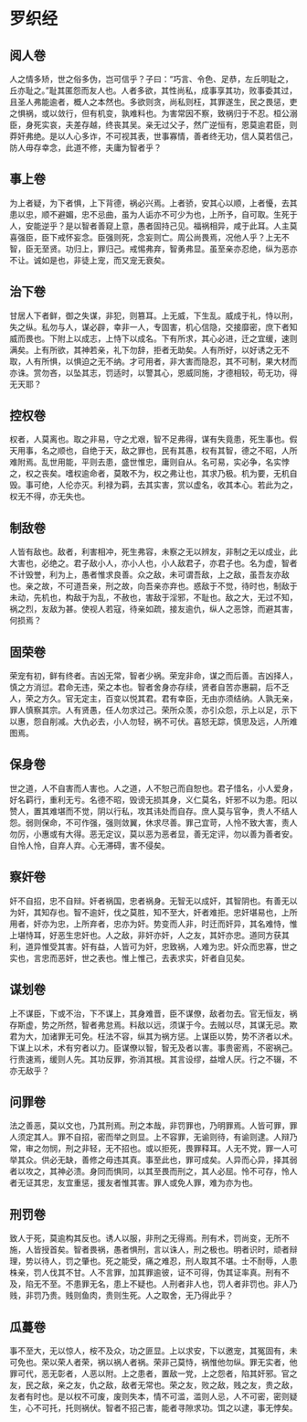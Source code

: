 # 罗织经

## 阅人卷

人之情多矫，世之俗多伪，岂可信乎？子曰：“巧言、令色、足恭，左丘明耻之，丘亦耻之。”耻其匿怨而友人也。人者多欲，其性尚私，成事享其功，败事委其过，且圣人弗能逾者，概人之本然也。多欲则贪，尚私则枉，其罪遂生，民之畏惩，吏之惧祸，或以敛行，但有机变，孰难料也。为害常因不察，致祸归于不忍。桓公溺臣，身死实哀，夫差存越，终丧其吴。亲无过父子，然广逆恒有，恩莫逾君臣，则莽奸弗绝。是以人心多诈，不可视其表，世事寡情，善者终无功，信人莫若信己，防人毋存幸念，此道不修，夫庸为智者乎？

## 事上卷

为上者疑，为下者惧，上下背德，祸必兴焉。上者骄，安其心以顺，上者懮，去其患以忠，顺不避媚，忠不忌曲，虽为人诟亦不可少为也，上所予，自可取。生死于人，安能逆乎？是以智者善窥上意，愚者固持己见。福祸相异，咸于此耳。人主莫喜强臣，臣下戒怀妄念。臣强则死，念妄则亡。周公尚畏焉，况他人乎？上无不智，臣无至贤。功归上，罪归己。戒惕弗弃，智勇弗显。虽至亲亦忍绝，纵为恶亦不让。诚如是也，非徒上宠，而又宠无衰矣。

## 治下卷

甘居人下者鲜，御之失谋，非犯，则篡耳。上无威，下生乱。威成于礼，恃以刑，失之纵。私勿与人，谋必辟，幸非一人，专固害，机心信隐，交接靡密，庶下者知威而畏也。下附上以成志，上恃下以成名。下有所求，其心必进，迁之宜缓，速则满矣。上有所欲，其神若亲，礼下勿辞，拒者无助矣。人有所好，以好诱之无不取，人有所惧，以惧迫之无不纳。才可用者，非大害而隐忍，其不可制，果大材而亦诛。赏勿吝，以坠其志，罚适时，以警其心，恩威同施，才德相较，苟无功，得无天耶？

## 控权卷

权者，人莫离也。取之非易，守之尤艰，智不足弗得，谋有失竟患，死生事也。假天用事，名之顺也，自绝于天，敌之罪也，民有其愚，权有其智，德之不昭，人所难附焉。乱世用能，平则去患，盛世惟忠，庸则自从。名可易，实必争，名实悖之，权之丧矣。嗜权逾命者，莫敢不为，权之弗让也，其求乃极。机为要，无机自毁。事可绝，人伦亦灭。利禄为羁，去其实害，赏以虚名，收其本心。若此为之，权无不得，亦无失也。

## 制敌卷

人皆有敌也。敌者，利害相冲，死生弗容，未察之无以辨友，非制之无以成业，此大害也，必绝之。君子敌小人，亦小人也，小人敌君子，亦君子也。名为虚，智者不计毁誉，利为上，愚者惟求良善。众之敌，未可谓吾敌，上之敌，虽吾友亦敌也。亲之故，不可道吾亲，刑之故，向吾亲亦弃也。惑敌于不觉，待时也，制敌于未动，先机也，构敌于为乱，不赦也，害敌于淫邪，不耻也。敌之大，无过不知，祸之烈，友敌为甚。使视人若寇，待亲如疏，接友逾仇，纵人之恶馀，而避其害，何损焉？

## 固荣卷

荣宠有初，鲜有终者。吉凶无常，智者少祸。荣宠非命，谋之而后善。吉凶择人，慎之方消愆。君命无违，荣之本也。智者舍身亦存续，贤者自苦亦惠嗣，后不乏人，荣之方久。官无定主，百变以悦其君。君有幸臣，无由亦须结纳。人孰无亲，罪人慎察其宗。人有贤愚，任人勿求过己。荣所众羡，亦引众怨，示上以足，示下以惠，怨自削减。大仇必去，小人勿轻，祸不可伏。喜怒无踪，慎思及远，人所难图焉。

## 保身卷

世之道，人不自害而人害也。人之道，人不恕己而自恕也。君子惜名，小人爱身，好名羁行，重利无亏。名德不昭，毁谤无损其身，义仁莫名，奸邪不以为患。阳以赞人，置其难堪而不觉，阴以行私，攻其讳处而自存。庶人莫与官争，贵人不结人怨。弱则保命，不可作强，强则敛翼，休求尽善。罪己宜苛，人怜不致大害，责人勿厉，小惠或有大得。恶无定议，莫以恶为恶者显，善无定评，勿以善为善者安。自怜人怜，自弃人弃。心无滞碍，害不侵矣。

## 察奸卷

奸不自招，忠不自辩。奸者祸国，忠者祸身。无智无以成奸，其智阴也。有善无以为奸，其知存也。智不逾奸，伐之莫胜，知不至大，奸者难拒。忠奸堪易也，上所用者，奸亦为忠，上所弃者，忠亦为奸。势变而人非，时迁而奸异，其名难恃，惟上堪恃耳，好恶生忠奸也。人之敌，非奸亦奸，人之友，其奸亦忠。道同方获其利，道异惟受其害。奸有益，人皆可为奸，忠致祸，人难为忠。奸众而忠寡，世之实也，言忠而恶奸，世之表也。惟上惟己，去表求实，奸者自见矣。

## 谋划卷

上不谋臣，下或不治，下不谋上，其身难晋，臣不谋僚，敌者勿去。官无恒友，祸存斯虚，势之所然，智者弗怠焉。料敌以远，须谋于今。去贼以尽，其谋无忌。欺君为大，加诸罪无可免。枉法不容，纵其为祸方惩。上谋臣以势，势不济者以术。下谋上以术，术有穷者以力。臣谋僚以智，智无及者以害。事贵密焉，不密祸己。行贵速焉，缓则人先。其功反罪，弥消其根。其言设缪，益增人厌。行之不辍，不亦无敌乎？

## 问罪卷

法之善恶，莫以文也，乃其刑焉。刑之本哉，非罚罪也，乃明罪焉。人皆可罪，罪人须定其人。罪不自招，密而举之则显。上不容罪，无谕则待，有谕则逮。人辩乃常，审之勿悯，刑之非轻，无不招也。或以拒死，畏罪释耳。人无不党，罪一人可举其众。供必无缺，善修之毋违其真。事至此也，罪可成矣。人异而心异，择其弱者以攻之，其神必溃。身同而惧同，以其至畏而刑之，其人必屈。怜不可存，怜人者无证其忠，友宜重惩，援友者惟其害。罪人或免人罪，难为亦为也。

## 刑罚卷

致人于死，莫逾构其反也。诱人以服，非刑之无得焉。刑有术，罚尚变，无所不施，人皆授首矣。智者畏祸，愚者惧刑，言以诛人，刑之极也。明者识时，顽者辩理，势以待人，罚之肇也。死之能受，痛之难忍，刑人取其不堪。士不耐辱，人患株亲，罚人伐其不甘。人不言罪，加其罪逾彼，证不可得，伪其证率真。刑有不及，陷无不至。不患罪无名，患上不疑也。人刑者非人也，罚人者非罚也。非人乃贱，非罚乃贵。贱则鱼肉，贵则生死。人之取舍，无乃得此乎？

## 瓜蔓卷

事不至大，无以惊人，桉不及众，功之匪显。上以求安，下以邀宠，其冤固有，未可免也。荣以荣人者荣，祸以祸人者祸。荣非己莫恃，祸惟他勿纵。罪无实者，他罪可代，恶无彰者，人恶以附。上之患者，置敌一党，上之怨者，陷其奸邪。官之友，民之敌，亲之友，仇之敌，敌者无常也。荣之友，败之敌，贱之友，贵之敌，友者有时也。是以权不可废，废则失本，情不可滥，滥则人忌，人不可密，密则疑生，心不可托，托则祸伏。智者不招己害，能者寻隙求功。饵之以逮，事无悖矣。
